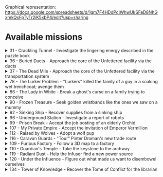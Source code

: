Graphical representation: https://docs.google.com/spreadsheets/d/1gm7F4HDdPcIWhwUkSFeD8NhGxmkQxFpTyTr2iK5xbP4/edit?usp=sharing

# Available missions                                                                                          

<details>
  <summary>31 - Crackling Tunnel - Investigate the lingering energy described in the puzzle book</summary>
  
- Puzzle Book
- Enemies: **Flaming Bladespinner, Robotic Boltshooter, Steel Automaton**
</details>

<details>
  <summary>36 - Buried Ducts - Approach the core of the Unfettered facility via the ducts</summary>
  
- Enemies: **Flaming Bladespinner, Robotic Boltshooter, Ruined Machine**
- Locks out 37
</details>

<details>
  <summary>37 - The Dead Mile - Approach the core of the Unfettered facility via the transportation system</summary>
  
- Enemies: **Flaming Bladespinner, Robotic Boltshooter, Ruined Machine**
- Locks out 36
</details>

<details>
  <summary>78 - The Lurker Problem - "Lurkers" killed the family of a guy in a soaking wet trenchcoat; avenge them</summary>
  
- Job Posting
- Enemies: **Abael Herder, Abael Scout, Lightning Eel, Lurker Soldier, Lurker Wavethrower, Piranha Pig**
- Requirements:
  - [x] Climbing Gear

</details>

<details>
  <summary>86 - The Lady in White - Break a ghost's curse on a family trying to conceive</summary>
- Job Posting
- Region: **Frosthaven**
- Enemies: **Black Imp, Earth Demon, Ice Wraith**

</details>
<details>
  <summary>90 - Frozen Treasure - Seek golden wristbands like the ones we saw on a mummy</summary>

- Was unlocked from job posting (town guard upgrade)
- Region: **Biting Sea**
- Enemies: **Frozen Corpse, Ice Wraith, Polar Bear, Snow Imp**
- Unlocks and Linked to: **91**

</details>

<details>
  <summary>92 - Sinking Ship - Recover supplies from a sinking ship</summary>

- Was unlocked from job posting (town guard upgrade)
- Region: **Biting Sea**
- Enemies: **Lightning Eel, Lurker Clawcrusher, Lurker Mindsnipper, Lurker Soldier, Lurker Wavethrower**

</details>

<details>
  <summary>96 - Underground Station - Investigate a report of robots</summary>

- Was unlocked from job posting (town guard upgrade)
- Enemies: **Ancient Artillery, Black Imp, Rending Drake**

</details>

<details>
  <summary>99 - Prison Break - Accept the job posting of an elderly Orchid</summary>

- Was unlocked from job posting (town guard upgrade)
- Region: **???**
- Enemies: **Frozen Corpse, Robotic Boltshooter, Steel Automaton**
- Unlocks: **100**

</details>
<details>
  <summary>107 - My Private Empire - Accept the invitation of Emperor Vermillion</summary>

- Was unlocked as a random side scenario
- Requirements:
  - [x] Climbing Gear
- Region: **Copperneck Mountains**
- Enemies: **Flaming Bladespinner, Living Bones, Living Doom, Living Spirit, Robotic Boltshooter, Ruined Machine, Steel Automaton**

</details>
<details>
  <summary>112 - Raised by Wolves - Adopt a wolf pup</summary>

- Was unlocked by event
- Region: **Frosthaven**
- Enemies: **Burrowing Blade, Chaos Demon, Earth Demon, Hound**

</details>
<details>
  <summary>116 - Caravan Guards - "Tour" Pinter Droman's new trade route</summary>

- Region: **Frosthaven**
- Enemies: **Algox Archer, Algox Guard, Algox Icespeaker, Algox Scout**

</details>

<details>
  <summary>109 - Furious Factory - Follow a 3D map to a factory</summary>

- Random side scenario
- Region: **Crystal Fields**
- Enemies: **Ancient Artillery, Flaming Bladespinner, Ruined Machine, Steel Automaton**

</details>

<details>
  <summary>110 - Guardian's Temple - Take the keystone to the archway</summary>

- Random side scenario
- Region: **Imperial Mountains**
- Enemies: **Living Doom, Living Spirit, Ruined Machine, Shrike Fiend**

</details>

<details>
  <summary>119 - Radiant Dust - Help the Infuser find a new power source</summary>
  
- Enemies: **Burrowing Blade, Polar Bear, Rending Drake, Shrike Fiend, Spitting Drake**
</details>


<details>
  <summary>120 - Under the Influence - Figure out what made us want to disembowel ourselves</summary>

- Was unlocked by event
- Region: **Frosthaven**
- Enemies: **City Guard, Hound, Robotic Boltshooter, Steel Automaton, Vermling Priest, Vermling Scout**

</details>
<details>
  <summary>134 - Tower of Knowledge - Recover the Tome of Conflict for the librarian</summary>

- Was unlocked by event
- Requirements:
  - [x] _Into the Forest_ achievement
- Region: **Radiant Forest**
- Enemies: **Flaming Bladespinner, Robotic Boltshooter, Ruined Machine, Shrike Fiend, Steel Automaton**

</details>
